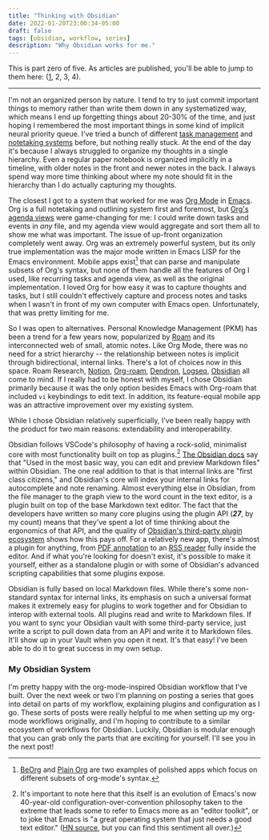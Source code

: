 ```yaml
---
title: "Thinking with Obsidian"
date: 2022-01-20T23:00:34-05:00
draft: false
tags: [obsidian, workflow, series]
description: "Why Obsidian works for me."
---
```


This is part zero of five. As articles are published, you'll be able to jump to them here: (<a href='{{< relref "obsidian-one.md">}}'>1</a>, 2, 3, 4).

---

I'm not an organized person by nature. I tend to try to just commit important things to memory rather than write them down in any systematized way, which means I end up forgetting things about 20-30% of the time, and just hoping I remembered the most important things in some kind of implicit neural priority queue. I've tried a bunch of different [task management](https://todoist.com/app/) and [notetaking systems](https://bulletjournal.com) before, but nothing really stuck. At the end of the day it's because I always struggled to organize my thoughts in a single hierarchy. Even a regular paper notebook is organized implicitly in a timeline, with older notes in the front and newer notes in the back. I always spend way more time thinking about where my note should fit in the hierarchy than I do actually capturing my thoughts.

The closest I got to a system that worked for me was [Org Mode](https://orgmode.org) in [Emacs](/blog/2020/03/switching-to-emacs/). Org is a full notetaking and outlining system first and foremost, but [Org's agenda views](https://orgmode.org/manual/Agenda-Views.html) were game-changing for me: I could write down tasks and events in _any_ file, and my agenda view would aggregate and sort them all to show me what was important. The issue of up-front organization completely went away. Org was an extremely powerful system, but its only true implementation was the major mode written in Emacs LISP for the Emacs environment. Mobile apps exist[^1] that can parse and manipulate subsets of Org's syntax, but none of them handle all the features of Org I used, like recurring tasks and agenda view, as well as the original implementation. I loved Org for how easy it was to capture thoughts and tasks, but I still couldn't effectively capture and process notes and tasks when I wasn't in front of my own computer with Emacs open. Unfortunately, that was pretty limiting for me.

[^1]: [BeOrg](https://beorgapp.com) and [Plain Org](https://plainorg.com) are two examples of polished apps which focus on different subsets of org-mode's syntax.

So I was open to alternatives. Personal Knowledge Management (PKM) has been a trend for a few years now, popularized by [Roam](https://roamresearch.com) and its interconnected web of small, atomic notes. Like Org Mode, there was no need for a strict hierarchy -- the relationship between notes is implicit through bidirectional, internal links. There's a lot of choices now in this space. Roam Research, [Notion](https://notion.so), [Org-roam](https://www.orgroam.com), [Dendron](https://www.dendron.so), [Logseq](https://logseq.com), [Obsidian](https://obsidian.md) all come to mind. If I really had to be honest with myself, I chose Obsidian primarily because it was the only option besides Emacs with Org-roam that included `vi` keybindings to edit text. In addition, its feature-equal mobile app was an attractive improvement over my existing system.

While I chose Obsidian relatively superficially, I've been really happy with the product for two main reasons: extendability and interoperability.

Obsidian follows VSCode's philosophy of having a rock-solid, minimalist core with most functionality built on top as plugins.[^2] [The Obsidian docs](https://help.obsidian.md/Obsidian/Obsidian#What+is+Obsidian) say that "Used in the most basic way, you can edit and preview Markdown files" within Obsidian. The one real addition to that is that internal links are "first class citizens," and Obsidian's core will index your internal links for autocomplete and note renaming. Almost everything else in Obsidian, from the file manager to the graph view to the word count in the text editor, is a plugin built on top of the base Markdown text editor. The fact that the developers have written so many core plugins using the plugin API (**_27_**, by my count) means that they've spent a lot of time thinking about the ergonomics of that API, and the quality of [Obsidian's third-party plugin ecosystem](https://obsidian.md/plugins) shows how this pays off. For a relatively new app, there's almost a plugin for anything, from [PDF annotation](https://github.com/elias-sundqvist/obsidian-annotator) to an [RSS reader](https://github.com/joethei/obsidian-rss) fully inside the editor. And if what you're looking for doesn't exist, it's possible to make it yourself, either as a standalone plugin or with some of Obsidian's advanced scripting capabilities that some plugins expose.

[^2]: It's important to note here that this itself is an evolution of Emacs's now 40-year-old configuration-over-convention philosophy taken to the extreme that leads some to refer to Emacs more as an "editor toolkit", or to joke that Emacs is "a great operating system that just needs a good text editor." ([HN source](https://news.ycombinator.com/item?id=7978048), but you can find this sentiment all over.)

Obsidian is fully based on local Markdown files. While there's some non-standard syntax for internal links, its emphasis on such a universal format makes it extremely easy for plugins to work together and for Obsidian to interop with external tools. All plugins read and write to Markdown files. If you want to sync your Obsidian vault with some third-party service, just write a script to pull down data from an API and write it to Markdown files. It'll show up in your Vault when you open it next. It's that easy! I've been able to do it to great success in my own setup.

### My Obsidian System

I'm pretty happy with the org-mode-inspired Obsidian workflow that I've built. Over the next week or two I'm planning on posting a series that goes into detail on parts of my workflow, explaining plugins and configuration as I go. These sorts of posts were really helpful to me when setting up my org-mode workflows originally, and I'm hoping to contribute to a similar ecosystem of workflows for Obsidian. Luckily, Obsidian is modular enough that you can grab only the parts that are exciting for yourself. I'll see you in the next post!
